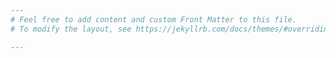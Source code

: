 ```yaml
---
# Feel free to add content and custom Front Matter to this file.
# To modify the layout, see https://jekyllrb.com/docs/themes/#overriding-theme-defaults

---
```


[//]: # (# AlgOS)